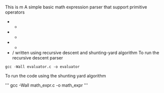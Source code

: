 This is m
A simple basic math expression  parser that support primitive operators
- +
- -
- *
- /
written using recursive descent and shunting-yard algorithm 
To run the recursive descent parser

```
gcc -Wall evaluator.c -o evaluator
```
To run the code using the shunting yard algorithm

'''
gcc -Wall  math_expr.c -o math_expr
'''

